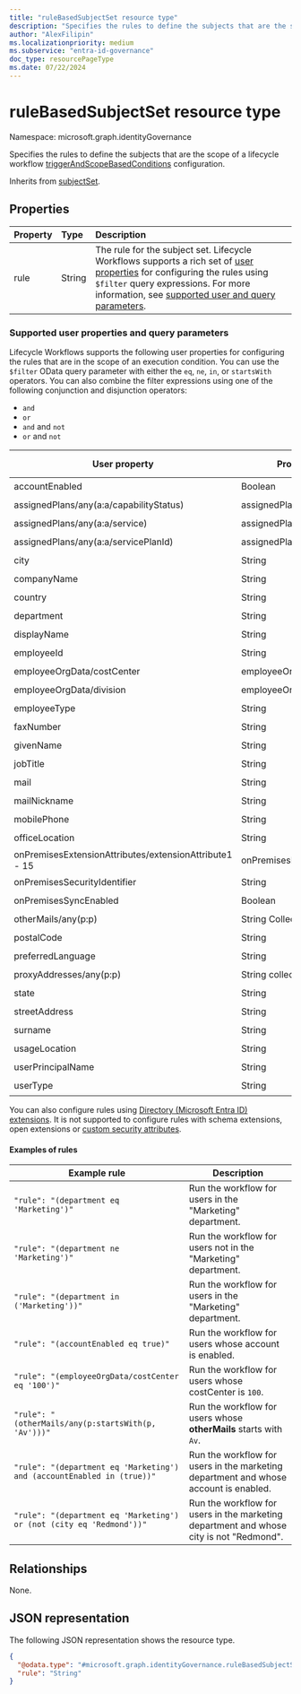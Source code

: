 ```yaml
---
title: "ruleBasedSubjectSet resource type"
description: "Specifies the rules to define the subjects that are the scope of a lifecycle workflow triggerAndScopeBasedConditions configuration."
author: "AlexFilipin"
ms.localizationpriority: medium
ms.subservice: "entra-id-governance"
doc_type: resourcePageType
ms.date: 07/22/2024
---
```


# ruleBasedSubjectSet resource type

Namespace: microsoft.graph.identityGovernance

Specifies the rules to define the subjects that are the scope of a lifecycle workflow [triggerAndScopeBasedConditions](../resources/identitygovernance-triggerandscopebasedconditions.md) configuration.

Inherits from [subjectSet](../resources/subjectset.md).

## Properties

|Property|Type|Description|
|:---|:---|:---|
|rule|String|The rule for the subject set. Lifecycle Workflows supports a rich set of [user properties](user.md#properties) for configuring the rules using `$filter` query expressions. For more information, see [supported user and query parameters](#supported-user-properties-and-query-parameters). |

### Supported user properties and query parameters

Lifecycle Workflows supports the following user properties for configuring the rules that are in the scope of an execution condition. You can use the `$filter` OData query parameter with either the `eq`, `ne`, `in`, or `startsWith` operators. You can also combine the filter expressions using one of the following conjunction and disjunction operators:
+ `and`
+ `or`
+ `and` and `not`
+ `or` and `not`

| User property                                          | Property type                 | Supports eq, ne, in | Supports startsWith |
|--------------------------------------------------------|-------------------------------|---------------------|---------------------|
| accountEnabled                                         | Boolean                       | :heavy_check_mark:  | &nbsp;              |
| assignedPlans/any(a:a/capabilityStatus)                | assignedPlan collection       | :heavy_check_mark:  | &nbsp;              |
| assignedPlans/any(a:a/service)                         | assignedPlan collection       | :heavy_check_mark:  | &nbsp;              |
| assignedPlans/any(a:a/servicePlanId)                   | assignedPlan collection       | :heavy_check_mark:  | &nbsp;              |
| city                                                   | String                        | :heavy_check_mark:  | :heavy_check_mark:  |
| companyName                                            | String                        | :heavy_check_mark:  | :heavy_check_mark:  |
| country                                                | String                        | :heavy_check_mark:  | :heavy_check_mark:  |
| department                                             | String                        | :heavy_check_mark:  | :heavy_check_mark:  |
| displayName                                            | String                        | :heavy_check_mark:  | :heavy_check_mark:  |
| employeeId                                             | String                        | :heavy_check_mark:  | &nbsp;              |
| employeeOrgData/costCenter                             | employeeOrgData               | :heavy_check_mark:  | &nbsp;              |
| employeeOrgData/division                               | employeeOrgData               | :heavy_check_mark:  | &nbsp;              |
| employeeType                                           | String                        | :heavy_check_mark:  | &nbsp;              |
| faxNumber                                              | String                        | :heavy_check_mark:  | :heavy_check_mark:  |
| givenName                                              | String                        | :heavy_check_mark:  | :heavy_check_mark:  |
| jobTitle                                               | String                        | :heavy_check_mark:  | :heavy_check_mark:  |
| mail                                                   | String                        | :heavy_check_mark:  | :heavy_check_mark:  |
| mailNickname                                           | String                        | :heavy_check_mark:  | :heavy_check_mark:  |
| mobilePhone                                            | String                        | :heavy_check_mark:  | :heavy_check_mark:  |
| officeLocation                                         | String                        | :heavy_check_mark:  | :heavy_check_mark:  |
| onPremisesExtensionAttributes/extensionAttribute1 - 15 | onPremisesExtensionAttributes | :heavy_check_mark:  | &nbsp;              |
| onPremisesSecurityIdentifier                           | String                        | :heavy_check_mark:  | &nbsp;              |
| onPremisesSyncEnabled                                  | Boolean                       | :heavy_check_mark:  | &nbsp;              |
| otherMails/any(p:p)                                    | String Collection             | :heavy_check_mark:  | :heavy_check_mark:  |
| postalCode                                             | String                        | :heavy_check_mark:  | :heavy_check_mark:  |
| preferredLanguage                                      | String                        | :heavy_check_mark:  | :heavy_check_mark:  |
| proxyAddresses/any(p:p)                                | String collection             | :heavy_check_mark:  | :heavy_check_mark:  |
| state                                                  | String                        | :heavy_check_mark:  | :heavy_check_mark:  |
| streetAddress                                          | String                        | :heavy_check_mark:  | :heavy_check_mark:  |
| surname                                                | String                        | :heavy_check_mark:  | :heavy_check_mark:  |
| usageLocation                                          | String                        | :heavy_check_mark:  | :heavy_check_mark:  |
| userPrincipalName                                      | String                        | :heavy_check_mark:  | :heavy_check_mark:  |
| userType                                               | String                        | :heavy_check_mark:  | &nbsp;              |

You can also configure rules using [Directory (Microsoft Entra ID) extensions](/graph/extensibility-overview#directory-azure-ad-extensions). It is not supported to configure rules with schema extensions, open extensions or [custom security attributes](/graph/api/resources/custom-security-attributes-overview).

#### Examples of rules

| Example rule                                                           | Description                                                                             |
|------------------------------------------------------------------------|-----------------------------------------------------------------------------------------|
| `"rule": "(department eq 'Marketing')"`                                | Run the workflow for users in the "Marketing" department.                               |
| `"rule": "(department ne 'Marketing')"`                                | Run the workflow for users not in the "Marketing" department.                           |
| `"rule": "(department in ('Marketing'))"`                              | Run the workflow for users in the "Marketing" department.                               |
| `"rule": "(accountEnabled eq true)"`                                   | Run the workflow for users whose account is enabled.                                    |
| `"rule": "(employeeOrgData/costCenter eq '100')"`                      | Run the workflow for users whose costCenter is `100`.                                   |
| `"rule": "(otherMails/any(p:startsWith(p, 'Av')))"`                    | Run the workflow for users whose **otherMails** starts with `Av`.                       |
| `"rule": "(department eq 'Marketing') and (accountEnabled in (true))"` | Run the workflow for users in the marketing department and whose account is enabled.    |
| `"rule": "(department eq 'Marketing') or (not (city eq 'Redmond'))"`   | Run the workflow for users in the marketing department and whose city is not "Redmond". |

## Relationships

None.

## JSON representation

The following JSON representation shows the resource type.
<!-- {
  "blockType": "resource",
  "@odata.type": "microsoft.graph.identityGovernance.ruleBasedSubjectSet"
}
-->
``` json
{
  "@odata.type": "#microsoft.graph.identityGovernance.ruleBasedSubjectSet",
  "rule": "String"
}
```
